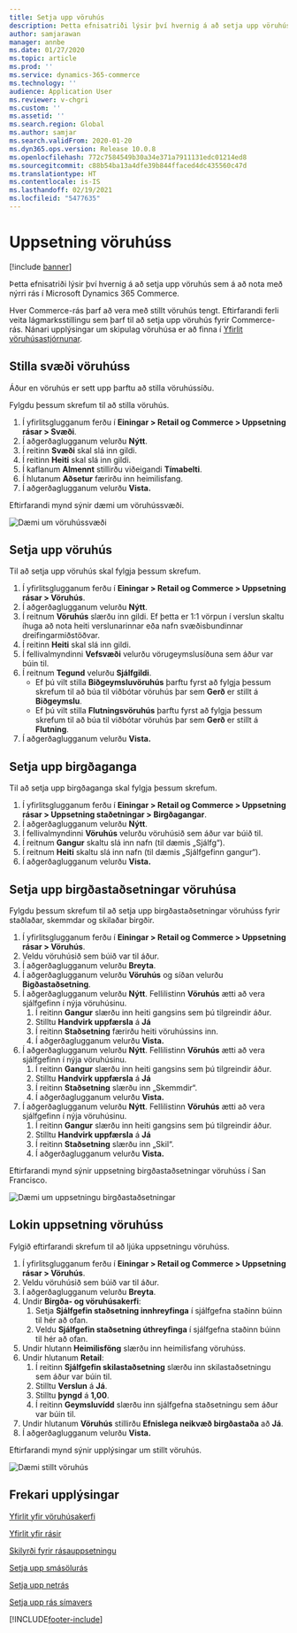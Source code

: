 ```yaml
---
title: Setja upp vöruhús
description: Þetta efnisatriði lýsir því hvernig á að setja upp vöruhús sem á að nota með nýrri rás í Microsoft Dynamics 365 Commerce.
author: samjarawan
manager: annbe
ms.date: 01/27/2020
ms.topic: article
ms.prod: ''
ms.service: dynamics-365-commerce
ms.technology: ''
audience: Application User
ms.reviewer: v-chgri
ms.custom: ''
ms.assetid: ''
ms.search.region: Global
ms.author: samjar
ms.search.validFrom: 2020-01-20
ms.dyn365.ops.version: Release 10.0.8
ms.openlocfilehash: 772c7584549b30a34e371a7911131edc01214ed8
ms.sourcegitcommit: c88b54ba13a4dfe39b844ffaced4dc435560c47d
ms.translationtype: HT
ms.contentlocale: is-IS
ms.lasthandoff: 02/19/2021
ms.locfileid: "5477635"
---
```

# <a name="warehouse-set-up"></a>Uppsetning vöruhúss

[!include [banner](includes/banner.md)]

Þetta efnisatriði lýsir því hvernig á að setja upp vöruhús sem á að nota með nýrri rás í Microsoft Dynamics 365 Commerce.

Hver Commerce-rás þarf að vera með stillt vöruhús tengt. Eftirfarandi ferli veita lágmarksstillingu sem þarf til að setja upp vöruhús fyrir Commerce-rás. Nánari upplýsingar um skipulag vöruhúsa er að finna í [Yfirlit vöruhúsastjórnunar](../supply-chain/warehousing/warehouse-management-overview.md?toc=/dynamics365/commerce/toc.json).

## <a name="configure-a-warehouse-site"></a>Stilla svæði vöruhúss

Áður en vöruhús er sett upp þarftu að stilla vöruhússíðu.

Fylgdu þessum skrefum til að stilla vöruhús.

1. Í yfirlitsglugganum ferðu í **Einingar \> Retail og Commerce \> Uppsetning rásar \> Svæði**.
1. Í aðgerðaglugganum velurðu **Nýtt**.
1. Í reitinn **Svæði** skal slá inn gildi.
1. Í reitinn **Heiti** skal slá inn gildi.
1. Í kaflanum **Almennt** stillirðu viðeigandi **Tímabelti**.
1. Í hlutanum **Aðsetur** færirðu inn heimilisfang.
1. Í aðgerðaglugganum velurðu **Vista.**

Eftirfarandi mynd sýnir dæmi um vöruhússvæði.

![Dæmi um vöruhússvæði](media/warehouse-site.png)

## <a name="set-up-a-warehouse"></a>Setja upp vöruhús

Til að setja upp vöruhús skal fylgja þessum skrefum.

1. Í yfirlitsglugganum ferðu í **Einingar \> Retail og Commerce \> Uppsetning rásar \> Vöruhús**.
1. Í aðgerðaglugganum velurðu **Nýtt**.
1. Í reitnum **Vöruhús** slærðu inn gildi.  Ef þetta er 1:1 vörpun í verslun skaltu íhuga að nota heiti verslunarinnar eða nafn svæðisbundinnar dreifingarmiðstöðvar.
1. Í reitinn **Heiti** skal slá inn gildi.
1. Í fellivalmyndinni **Vefsvæði** velurðu vörugeymslusíðuna sem áður var búin til.
1. Í reitnum **Tegund** velurðu **Sjálfgildi**.
    - Ef þú vilt stilla **Biðgeymsluvöruhús** þarftu fyrst að fylgja þessum skrefum til að búa til viðbótar vöruhús þar sem **Gerð** er stillt á **Biðgeymslu**.
    - Ef þú vilt stilla **Flutningsvöruhús** þarftu fyrst að fylgja þessum skrefum til að búa til viðbótar vöruhús þar sem **Gerð** er stillt á **Flutning**.
1. Í aðgerðaglugganum velurðu **Vista.**

## <a name="set-up-inventory-aisles"></a>Setja upp birgðaganga

Til að setja upp birgðaganga skal fylgja þessum skrefum.

1. Í yfirlitsglugganum ferðu í **Einingar \> Retail og Commerce \> Uppsetning rásar \> Uppsetning staðetningar \> Birgðagangar**.
1. Í aðgerðaglugganum velurðu **Nýtt**.
1. Í fellivalmyndinni **Vöruhús** velurðu vöruhúsið sem áður var búið til.
1. Í reitnum **Gangur** skaltu slá inn nafn (til dæmis „Sjálfg“).
1. Í reitnum **Heiti** skaltu slá inn nafn (til dæmis „Sjálfgefinn gangur“).
1. Í aðgerðaglugganum velurðu **Vista.**

## <a name="set-up-warehouse-inventory-locations"></a>Setja upp birgðastaðsetningar vöruhúsa

Fylgdu þessum skrefum til að setja upp birgðastaðsetningar vöruhúss fyrir staðlaðar, skemmdar og skilaðar birgðir.

1. Í yfirlitsglugganum ferðu í **Einingar \> Retail og Commerce \> Uppsetning rásar \> Vöruhús**.
1. Veldu vöruhúsið sem búið var til áður.
1. Í aðgerðaglugganum velurðu **Breyta**.
1. Í aðgerðaglugganum velurðu **Vöruhús** og síðan velurðu **Bigðastaðsetning**.
1. Í aðgerðaglugganum velurðu **Nýtt**. Fellilistinn **Vöruhús** ætti að vera sjálfgefinn í nýja vöruhúsinu.
    1. Í reitinn **Gangur** slærðu inn heiti gangsins sem þú tilgreindir áður. 
    1. Stilltu **Handvirk uppfærsla** á **Já**
    1. Í reitinn **Staðsetning** færirðu heiti vöruhússins inn.
    1. Í aðgerðaglugganum velurðu **Vista.**
 1. Í aðgerðaglugganum velurðu **Nýtt**.  Fellilistinn **Vöruhús** ætti að vera sjálfgefinn í nýja vöruhúsinu.
    1. Í reitinn **Gangur** slærðu inn heiti gangsins sem þú tilgreindir áður.  
    1. Stilltu **Handvirk uppfærsla** á **Já**
    1. Í reitinn **Staðsetning** slærðu inn „Skemmdir“.
    1. Í aðgerðaglugganum velurðu **Vista.**
 1. Í aðgerðaglugganum velurðu **Nýtt**.  Fellilistinn **Vöruhús** ætti að vera sjálfgefinn í nýja vöruhúsinu.
    1. Í reitinn **Gangur** slærðu inn heiti gangsins sem þú tilgreindir áður. 
    1. Stilltu **Handvirk uppfærsla** á **Já**
    1. Í reitinn **Staðsetning** slærðu inn „Skil“.
    1. Í aðgerðaglugganum velurðu **Vista.**
    
Eftirfarandi mynd sýnir uppsetning birgðastaðsetningar vöruhúss í San Francisco.

![Dæmi um uppsetningu birgðastaðsetningar](media/warehouse-inventory-locations.png)
    
## <a name="complete-warehouse-setup"></a>Lokin uppsetning vöruhúss

Fylgið eftirfarandi skrefum til að ljúka uppsetningu vöruhúss.

1. Í yfirlitsglugganum ferðu í **Einingar \> Retail og Commerce \> Uppsetning rásar \> Vöruhús**.
1. Veldu vöruhúsið sem búið var til áður.
1. Í aðgerðaglugganum velurðu **Breyta**.
1. Undir **Birgða- og vöruhúsakerfi**:
    1. Setja **Sjálfgefin staðsetning innhreyfinga** í sjálfgefna staðinn búinn til hér að ofan.
    1. Veldu **Sjálfgefin staðsetning úthreyfinga** í sjálfgefna staðinn búinn til hér að ofan.
1. Undir hlutann **Heimilisföng** slærðu inn heimilisfang vöruhúss.
1. Undir hlutanum **Retail**: 
    1. Í reitinn **Sjálfgefin skilastaðsetning** slærðu inn skilastaðsetningu sem áður var búin til.
    1. Stilltu **Verslun** á **Já**.
    1. Stilltu **þyngd** á **1,00**. 
    1. Í reitinn **Geymsluvídd** slærðu inn sjálfgefna staðsetningu sem áður var búin til.
1. Undir hlutanum **Vöruhús** stillirðu **Efnislega neikvæð birgðastaða** að **Já**.
1. Í aðgerðaglugganum velurðu **Vista.**

Eftirfarandi mynd sýnir upplýsingar um stillt vöruhús.

![Dæmi stillt vöruhús](media/warehouse-sample.png)

## <a name="additional-resources"></a>Frekari upplýsingar

[Yfirlit yfir vöruhúsakerfi](../supply-chain/warehousing/warehouse-management-overview.md?toc=/dynamics365/commerce/toc.json)

[Yfirlit yfir rásir](channels-overview.md)

[Skilyrði fyrir rásauppsetningu](channels-prerequisites.md)

[Setja upp smásölurás](channel-setup-retail.md)
    
[Setja upp netrás](channel-setup-online.md)

[Setja upp rás símavers](channel-setup-callcenter.md)







[!INCLUDE[footer-include](../includes/footer-banner.md)]
